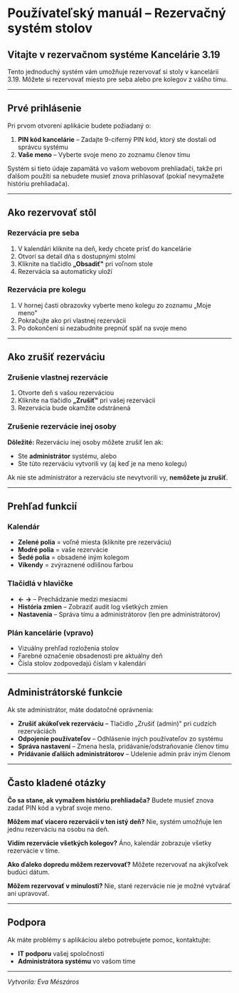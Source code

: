 # Používateľský manuál – Rezervačný systém stolov

## Vitajte v rezervačnom systéme Kancelárie 3.19

Tento jednoduchý systém vám umožňuje rezervovať si stoly v kancelárii 3.19. Môžete si rezervovať miesto pre seba alebo pre kolegov z vášho tímu.

---

## Prvé prihlásenie

Pri prvom otvorení aplikácie budete požiadaný o:

1. **PIN kód kancelárie** – Zadajte 9-ciferný PIN kód, ktorý ste dostali od správcu systému
2. **Vaše meno** – Vyberte svoje meno zo zoznamu členov tímu

Systém si tieto údaje zapamätá vo vašom webovom prehliadači, takže pri ďalšom použití sa nebudete musieť znova prihlasovať (pokiaľ nevymažete históriu prehliadača).

---

## Ako rezervovať stôl

### Rezervácia pre seba

1. V kalendári kliknite na deň, kedy chcete prísť do kancelárie
2. Otvorí sa detail dňa s dostupnými stolmi
3. Kliknite na tlačidlo **„Obsadiť"** pri voľnom stole
4. Rezervácia sa automaticky uloží

### Rezervácia pre kolegu

1. V hornej časti obrazovky vyberte meno kolegu zo zoznamu „Moje meno"
2. Pokračujte ako pri vlastnej rezervácii
3. Po dokončení si nezabudnite prepnúť späť na svoje meno

---

## Ako zrušiť rezerváciu

### Zrušenie vlastnej rezervácie

1. Otvorte deň s vašou rezerváciou
2. Kliknite na tlačidlo **„Zrušiť"** pri vašej rezervácii
3. Rezervácia bude okamžite odstránená

### Zrušenie rezervácie inej osoby

**Dôležité:** Rezerváciu inej osoby môžete zrušiť len ak:
- Ste **administrátor** systému, alebo
- Ste túto rezerváciu vytvorili vy (aj keď je na meno kolegu)

Ak nie ste administrátor a rezerváciu ste nevytvorili vy, **nemôžete ju zrušiť**.

---

## Prehľad funkcií

### Kalendár
- **Zelené polia** = voľné miesta (kliknite pre rezerváciu)
- **Modré polia** = vaše rezervácie
- **Šedé polia** = obsadené iným kolegom
- **Víkendy** = zvýraznené odlišnou farbou

### Tlačidlá v hlavičke
- **← →** – Prechádzanie medzi mesiacmi
- **História zmien** – Zobraziť audit log všetkých zmien
- **Nastavenia** – Správa tímu a administrátorov (len pre administrátorov)

### Plán kancelárie (vpravo)
- Vizuálny prehľad rozloženia stolov
- Farebné označenie obsadenosti pre aktuálny deň
- Čísla stolov zodpovedajú číslam v kalendári

---

## Administrátorské funkcie

Ak ste administrátor, máte dodatočné oprávnenia:

- **Zrušiť akúkoľvek rezerváciu** – Tlačidlo „Zrušiť (admin)" pri cudzích rezerváciách
- **Odpojenie používateľov** – Odhlásenie iných používateľov zo systému
- **Správa nastavení** – Zmena hesla, pridávanie/odstraňovanie členov tímu
- **Pridávanie ďalších administrátorov** – Udelenie admin práv iným členom

---

## Často kladené otázky

**Čo sa stane, ak vymažem históriu prehliadača?**
Budete musieť znova zadať PIN kód a vybrať svoje meno.

**Môžem mať viacero rezervácií v ten istý deň?**
Nie, systém umožňuje len jednu rezerváciu na osobu na deň.

**Vidím rezervácie všetkých kolegov?**
Áno, kalendár zobrazuje všetky rezervácie v tíme.

**Ako ďaleko dopredu môžem rezervovať?**
Môžete rezervovať na akýkoľvek budúci dátum.

**Môžem rezervovať v minulosti?**
Nie, staré rezervácie nie je možné vytvárať ani upravovať.

---

## Podpora

Ak máte problémy s aplikáciou alebo potrebujete pomoc, kontaktujte:
- **IT podporu** vašej spoločnosti
- **Administrátora systému** vo vašom tíme

---

*Vytvorila: Eva Mészáros*
